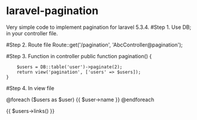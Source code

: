# laravel-pagination

Very simple code to implement pagination for laravel 5.3.4.
#Step 1. Use DB;  in your controller file.

#Step 2. Route file
Route::get('/pagination', 'AbcController@pagination');

#Step 3.  Function in controller
public function pagination()
	{
			

		$users = DB::table('user')->paginate(2);
        return view('pagination', ['users' => $users]);
	}

#Step 4. In view file
<div class="container">
    @foreach ($users as $user)
        {{ $user->name }}
    @endforeach
</div>

{{ $users->links() }}
